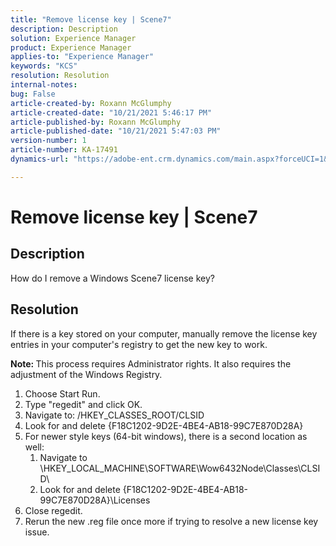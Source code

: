 ```yaml
---
title: "Remove license key | Scene7"
description: Description
solution: Experience Manager
product: Experience Manager
applies-to: "Experience Manager"
keywords: "KCS"
resolution: Resolution
internal-notes: 
bug: False
article-created-by: Roxann McGlumphy
article-created-date: "10/21/2021 5:46:17 PM"
article-published-by: Roxann McGlumphy
article-published-date: "10/21/2021 5:47:03 PM"
version-number: 1
article-number: KA-17491
dynamics-url: "https://adobe-ent.crm.dynamics.com/main.aspx?forceUCI=1&pagetype=entityrecord&etn=knowledgearticle&id=91bc42c4-9632-ec11-b6e5-000d3a5ba97a"

---
```

# Remove license key | Scene7

## Description


How do I remove a Windows Scene7 license key?


## Resolution


If there is a key stored on your computer, manually remove the license key entries in your computer's registry to get the new key to work.

<b>Note: </b>This process requires Administrator rights. It also requires the adjustment of the Windows Registry.

1. Choose Start  Run.
2. Type "regedit" and click OK.
3. Navigate to: /HKEY_CLASSES_ROOT/CLSID
4. Look for and delete {F18C1202-9D2E-4BE4-AB18-99C7E870D28A}
5. For newer style keys (64-bit windows), there is a second location as well:
    1. Navigate to \HKEY_LOCAL_MACHINE\SOFTWARE\Wow6432Node\Classes\CLSID\
    2. Look for and delete {F18C1202-9D2E-4BE4-AB18-99C7E870D28A}\Licenses
6. Close regedit.
7. Rerun the new .reg file once more if trying to resolve a new license key issue.

